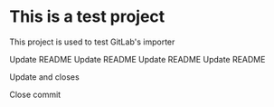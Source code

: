 # This is a test project


This project is used to test GitLab's importer

Update README
Update README
Update README
Update README

Update and closes

Close commit
